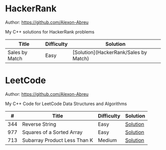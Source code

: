# HackerRank
Author: https://github.com/Alexon-Abreu

My C++ solutions for HackerRank problems

| Title              | Difficulty | Solution   |
|--------------------|------------|------------|
|  Sales by Match    | Easy       | [Solution](HackerRank/Sales by Match)  |



# LeetCode
Author: https://github.com/Alexon-Abreu

My C++ Code for LeetCode Data Structures and Algorithms

| #   | Title              | Difficulty | Solution   |
|-----|--------------------|------------|------------|
| 344   |  Reverse String    | Easy       | [Solution](LeetCode/344)  |
| 977   |  Squares of a Sorted Array    | Easy       | [Solution](LeetCode/977)  |
| 713   |  Subarray Product Less Than K    | Medium       | [Solution](LeetCode/713)  |


